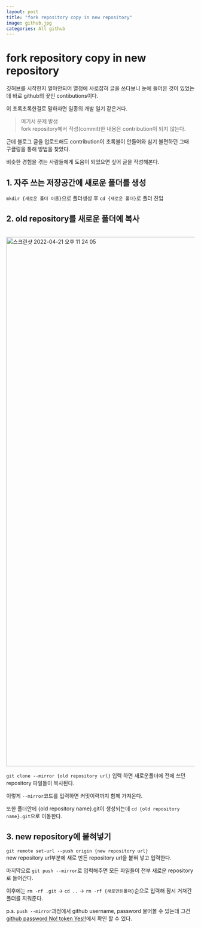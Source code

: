 ```yaml
---  
layout: post  
title: "fork repository copy in new repository"  
image: github.jpg  
categories: All github  
---
```


# fork repository copy in new repository  

깃허브를 시작한지 얼마안되어 열정에 사로잡혀 글을 쓰다보니 눈에 들어온 것이 있었는데 바로 github의 꽃인 contibutions이다.  

이 초록초록한걸로 말하자면 일종의 개발 일기 같은거다.  

> 여기서 문제 발생    
> fork repository에서 작성(commit)한 내용은 contribution이 되지 않는다.  

근데 블로그 글을 업로드해도 contribution이 초록불이 안들어와 심기 불편하던 그때 구글링을 통해 방법을 찾았다.

비슷한 경험을 겪는 사람들에게 도움이 되었으면 싶어 글을 작성해본다.  
  
<mr/>  

## 1. 자주 쓰는 저장공간에 새로운 폴더를 생성  

`mkdir {새로운 폴더 이름}`으로 폴더생성 후 `cd {새로운 폴더}`로 폴더 진입  

<mr/>  

## 2. old repository를 새로운 폴더에 복사  

<br/>  

<img width="1411" alt="스크린샷 2022-04-21 오후 11 24 05" src="https://user-images.githubusercontent.com/103972967/164480652-e13fe794-c13c-4864-b18b-06ba733e166e.png">  

<br/>  

`git clone --mirror {old repository url}` 입력 하면 새로운폴더에 전에 쓰던 repository 파일들이 복사된다.  

이렇게 `--mirror`코드를 입력하면 커밋이력까지 함께 가져온다.  

또한 폴더안에 {old repository name}.git이 생성되는데 `cd {old repository name}.git`으로 이동한다.  

<mr/>  

## 3. new repository에 붙혀넣기  

`git remote set-url --push origin {new repository url}`  
new repository url부분에 새로 만든 repository url을 붙혀 넣고 입력한다.  

마지막으로 `git push --mirror`로 입력해주면 모든 파일들이 전부 새로운 repository로 들어간다.  

이후에는 `rm -rf .git` -> `cd ..` -> `rm -rf {새로만든폴더}`순으로 입력해 잠시 거쳐간 폴더를 지워준다.  


p.s. `push --mirror`과정에서 github username, password 물어볼 수 있는데 그건 [github password No! token Yes!!]()에서 확인 할 수 있다.
